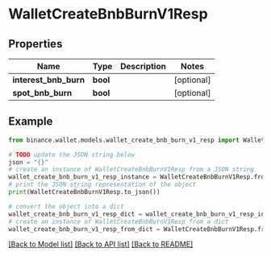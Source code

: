 # WalletCreateBnbBurnV1Resp


## Properties

Name | Type | Description | Notes
------------ | ------------- | ------------- | -------------
**interest_bnb_burn** | **bool** |  | [optional] 
**spot_bnb_burn** | **bool** |  | [optional] 

## Example

```python
from binance.wallet.models.wallet_create_bnb_burn_v1_resp import WalletCreateBnbBurnV1Resp

# TODO update the JSON string below
json = "{}"
# create an instance of WalletCreateBnbBurnV1Resp from a JSON string
wallet_create_bnb_burn_v1_resp_instance = WalletCreateBnbBurnV1Resp.from_json(json)
# print the JSON string representation of the object
print(WalletCreateBnbBurnV1Resp.to_json())

# convert the object into a dict
wallet_create_bnb_burn_v1_resp_dict = wallet_create_bnb_burn_v1_resp_instance.to_dict()
# create an instance of WalletCreateBnbBurnV1Resp from a dict
wallet_create_bnb_burn_v1_resp_from_dict = WalletCreateBnbBurnV1Resp.from_dict(wallet_create_bnb_burn_v1_resp_dict)
```
[[Back to Model list]](../README.md#documentation-for-models) [[Back to API list]](../README.md#documentation-for-api-endpoints) [[Back to README]](../README.md)


